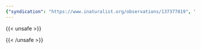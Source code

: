 ```yaml
---
{"syndication": "https://www.inaturalist.org/observations/137377819", "date": "2022-10-02T13:41:02-04:00", "taxon": {"name": "Euonymus alatus", "common_name": "winged euonymus"}, "quality_grade": "research", "identifications_most_agree": true, "species_guess": "winged euonymus", "identifications_most_disagree": false, "captive": false, "project_ids": [4034], "community_taxon_id": 117433, "geojson": {"type": "Point", "coordinates": [-75.2316797222, 43.0922352778]}, "owners_identification_from_vision": true, "identifications_count": 2, "obscured": false, "num_identification_agreements": 2, "num_identification_disagreements": 0, "place_guess": "Eagle St & Seymour Ave, Utica, NY 13501, USA", "photos": [{"id": 234619571, "license_code": "cc-by-nc", "original_dimensions": {"width": 1536, "height": 2048}, "url": "https://inaturalist-open-data.s3.amazonaws.com/photos/234619571/square.jpeg", "attribution": "(c) Brandon Rozek, all rights reserved", "flags": []}, {"id": 234619583, "license_code": "cc-by-nc", "original_dimensions": {"width": 1536, "height": 2048}, "url": "https://inaturalist-open-data.s3.amazonaws.com/photos/234619583/square.jpeg", "attribution": "(c) Brandon Rozek, all rights reserved", "flags": []}]}
---
```

{{< unsafe >}}

{{< /unsafe >}}
